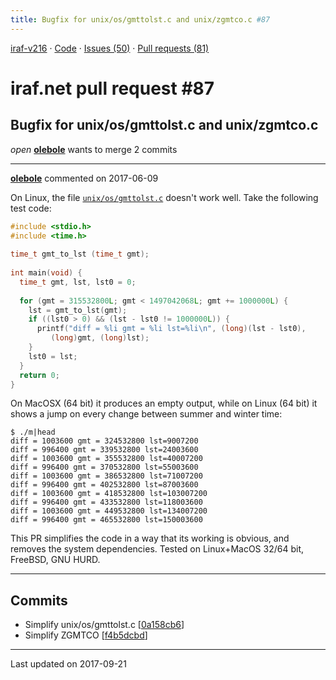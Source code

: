 ```yaml
---
title: Bugfix for unix/os/gmttolst.c and unix/zgmtco.c #87
---
```


[iraf-v216](/iraf-v216) · [Code](https://github.com/iraf-community/iraf/tree/iraf-v216) · [Issues (50)](/iraf-v216/issues) · [Pull requests (81)](/iraf-v216/issues/pulls)

# iraf.net pull request #87
## Bugfix for unix/os/gmttolst.c and unix/zgmtco.c
*open* **[olebole](https://github.com/olebole)** wants to merge 2 commits

- - - -

**[olebole](https://github.com/olebole)** commented on 2017-06-09

On Linux, the file [`unix/os/gmttolst.c`](https://github.com/iraf-community/iraf/blob/9590f45760a4791f3305407fb51c87f1282b32be/unix/os/gmttolst.c) doesn't work well. Take the following test code:  
```C  
#include <stdio.h>  
#include <time.h>  
  
time_t gmt_to_lst (time_t gmt);  
  
int main(void) {  
  time_t gmt, lst, lst0 = 0;  
  
  for (gmt = 315532800L; gmt < 1497042068L; gmt += 1000000L) {  
    lst = gmt_to_lst(gmt);  
    if ((lst0 > 0) && (lst - lst0 != 1000000L)) {  
      printf("diff = %li gmt = %li lst=%li\n", (long)(lst - lst0),  
	     (long)gmt, (long)lst);  
    }  
    lst0 = lst;  
  }  
  return 0;  
}  
```  
  
On MacOSX (64 bit) it produces an empty output, while on Linux (64 bit) it shows a jump on every change between summer and winter time:  
```  
$ ./m|head  
diff = 1003600 gmt = 324532800 lst=9007200  
diff = 996400 gmt = 339532800 lst=24003600  
diff = 1003600 gmt = 355532800 lst=40007200  
diff = 996400 gmt = 370532800 lst=55003600  
diff = 1003600 gmt = 386532800 lst=71007200  
diff = 996400 gmt = 402532800 lst=87003600  
diff = 1003600 gmt = 418532800 lst=103007200  
diff = 996400 gmt = 433532800 lst=118003600  
diff = 1003600 gmt = 449532800 lst=134007200  
diff = 996400 gmt = 465532800 lst=150003600  
```  
  
This PR simplifies the code in a way that its working is obvious, and removes the system dependencies. Tested on Linux+MacOS 32/64 bit, FreeBSD, GNU HURD.
- - - -

## Commits

* Simplify unix/os/gmttolst.c [[0a158cb6](https://github.com/iraf-community/iraf/commit/0a158cb6e25669700d4423a210b71a215b061d44)]
* Simplify ZGMTCO [[f4b5dcbd](https://github.com/iraf-community/iraf/commit/f4b5dcbd8d99306a5dd0397d90c234b17bc877e3)]

- - - -

Last updated on 2017-09-21
